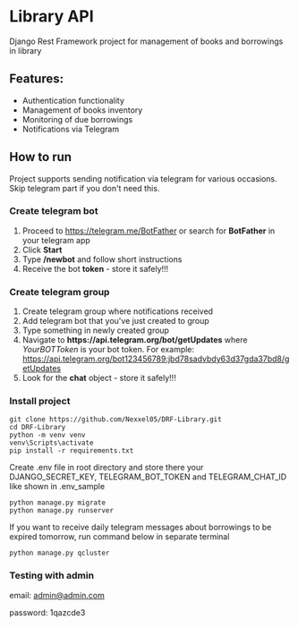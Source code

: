 # Library API

Django Rest Framework project for management of 
books and borrowings in library

## Features:
* Authentication functionality
* Management of books inventory
* Monitoring of due borrowings
* Notifications via Telegram

## How to run

Project supports sending notification via telegram for various occasions. 
Skip telegram part if you don't need this.

### Create telegram bot

1. Proceed to https://telegram.me/BotFather or search for **BotFather** in your telegram app
2. Click **Start**
3. Type **/newbot** and follow short instructions
4. Receive the bot **token** - store it safely!!!

### Create telegram group

1. Create telegram group where notifications received
2. Add telegram bot that you've just created to group
3. Type something in newly created group
4. Navigate to **https://<!-->api.telegram.org/bot<YourBOTToken>/getUpdates**
where _YourBOTToken_ is your bot token.
For example: https://api.telegram.org/bot123456789:jbd78sadvbdy63d37gda37bd8/getUpdates
5. Look for the **chat** object - store it safely!!!
### Install project

```shell
git clone https://github.com/Nexxel05/DRF-Library.git
cd DRF-Library
python -m venv venv
venv\Scripts\activate
pip install -r requirements.txt
```
Create .env file in root directory and store there your 
DJANGO_SECRET_KEY, TELEGRAM_BOT_TOKEN and TELEGRAM_CHAT_ID 
like shown in .env_sample

```
python manage.py migrate
python manage.py runserver
```
If you want to receive daily telegram messages about borrowings 
to be expired tomorrow, run command below in separate terminal
```
python manage.py qcluster
```
### Testing with admin
email: admin@admin.com

password: 1qazcde3